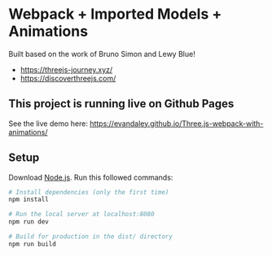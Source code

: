 # Webpack + Imported Models + Animations
Built based on the work of Bruno Simon and Lewy Blue!
- https://threejs-journey.xyz/
- https://discoverthreejs.com/

## This project is running live on Github Pages
See the live demo here: https://evandaley.github.io/Three.js-webpack-with-animations/

## Setup
Download [Node.js](https://nodejs.org/en/download/).
Run this followed commands:

``` bash
# Install dependencies (only the first time)
npm install

# Run the local server at localhost:8080
npm run dev

# Build for production in the dist/ directory
npm run build
```

